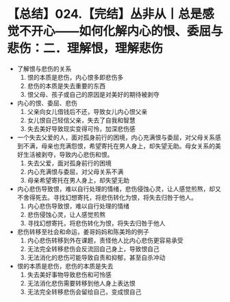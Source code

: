 # 【总结】024.【完结】丛非从丨总是感觉不开心——如何化解内心的恨、委屈与悲伤：二．理解恨，理解悲伤

-   了解恨与悲伤的关系
    1.  恨的本质是悲伤，内心恨多即悲伤多
    2.  悲伤的本质是失去重要的东西
    3.  恨父母、孩子或自己的原因是对美好的期待被剥夺
-   内心的恨、委屈、悲伤
    1.  父亲向女儿借钱后不还，导致女儿内心恨父亲
    2.  女儿恨自己轻信父亲，失去了自我和智慧
    3.  失去美好导致现实变得可怜，加深悲伤感
-   一个失去父爱的人，面对孤身前行的困境，内心充满恨与委屈，对父母关系感到不满，母亲也充满怨恨，希望寄托在男人身上，却失望无助。母女关系的美好生活被剥夺，导致内心悲伤和恨。
    1.  失去父爱，面对孤身前行的困境
    2.  内心充满恨与委屈，对父母关系不满
    3.  母亲希望寄托在男人身上，却失望无助
-   内心悲伤导致恨，难以自行处理的情绪，悲伤侵蚀心灵，让人感觉煎熬，却又不舍得死去。寻找幻想寄托，将悲伤转化为恨，将失去归咎于他人。
    1.  内心悲伤导致恨，难以自行处理的情绪
    2.  悲伤侵蚀心灵，让人感觉煎熬
    3.  寻找幻想寄托，将悲伤转化为恨，将失去归咎于他人
-   悲伤转移至社会和命运，姜哥妈妈和陈美玲的例子
    1.  内心悲伤转移到外在课题，责怪他人比内心悲伤更容易承受
    2.  无法完全转移悲伤会反流回自己身上，导致恨自己
    3.  无法消化的悲伤可能导致自责和抑郁，甚至自杀冲动
-   恨的本质是悲伤，悲伤的本质是失去
    1.  失去美好事物导致悲伤和可怜感
    2.  无法消化悲伤需要转移到他人身上表达恨
    3.  无法完全转移悲伤会留给自己，变成恨自己